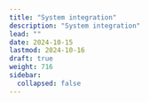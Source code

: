 ```yaml
---
title: "System integration"
description: "System integration"
lead: ""
date: 2024-10-15
lastmod: 2024-10-16
draft: true
weight: 716
sidebar:
  collapsed: false
---
```

